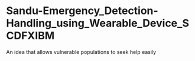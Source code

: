 # Sandu-Emergency_Detection-Handling_using_Wearable_Device_SCDFXIBM
An idea that allows vulnerable populations to seek help easily
